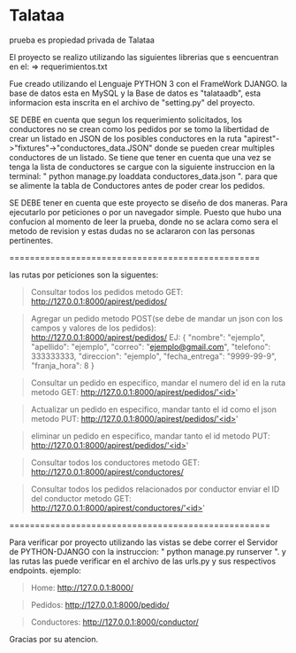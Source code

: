 # Talataa
prueba es propiedad privada de Talataa


El proyecto se realizo utilizando las siguientes librerias que s eencuentran en el:
=> requerimientos.txt

Fue creado utilizando el Lenguaje PYTHON 3 con el FrameWork DJANGO.
la base de datos esta en MySQL y la Base de datos es "talataadb", esta informacion esta inscrita en el archivo de "setting.py" del proyecto.

SE DEBE en cuenta que segun los requerimiento solicitados, los conductores no se crean como los pedidos por se tomo la libertidad de crear un listado en JSON de los posibles conductores en la ruta "apirest"->"fixtures"->"conductores_data.JSON" donde se pueden crear multiples conductores de un listado. Se tiene que tener en cuenta que una vez se tenga la lista de conductores se cargue con la siguiente instruccion en la terminal: " python manage.py loaddata conductores_data.json ". para que se alimente la tabla de Conductores antes de poder crear los pedidos.

SE DEBE tener en cuenta que este proyecto se diseño de dos maneras. Para ejecutarlo por peticiones o por un navegador simple. Puesto que hubo una confucion al momento de leer la prueba, donde no se aclara como sera el metodo de revision y estas dudas no se aclararon con las personas pertinentes.

=================================================

las rutas por peticiones son la siguentes:

>Consultar todos los pedidos metodo GET:
http://127.0.0.1:8000/apirest/pedidos/

>Agregar un pedido metodo POST(se debe de mandar un json con los campos y valores de los pedidos):
http://127.0.0.1:8000/apirest/pedidos/
EJ: {
      "nombre": "ejemplo",
      "apellido": "ejemplo",
      "correo": "ejemplo@gmail.com",
      "telefono": 333333333,
      "direccion": "ejemplo",
      "fecha_entrega": "9999-99-9",
      "franja_hora": 8
}

>Consultar un pedido en especifico, mandar el numero del id en la ruta metodo GET:
http://127.0.0.1:8000/apirest/pedidos/'<id>'

>Actualizar un pedido en especifico, mandar tanto el id como el json metodo PUT:
http://127.0.0.1:8000/apirest/pedidos/'<id>'

>eliminar un pedido en especifico, mandar tanto el id metodo PUT:
http://127.0.0.1:8000/apirest/pedidos/'<id>'

>Consultar todos los conductores metodo GET:
http://127.0.0.1:8000/apirest/conductores/

>Consultar todos los pedidos relacionados por conductor enviar el ID del conductor metodo GET:
http://127.0.0.1:8000/apirest/conductores/'<id>'
      
===================================================

Para verificar por proyecto utilizando las vistas se debe correr el Servidor de PYTHON-DJANGO con la instruccion: " python manage.py runserver ".
y las rutas las puede verificar en el archivo de las urls.py y sus respectivos endpoints.
ejemplo:
>Home: http://127.0.0.1:8000/

>Pedidos: http://127.0.0.1:8000/pedido/

>Conductores: http://127.0.0.1:8000/conductor/

Gracias por su atencion.

